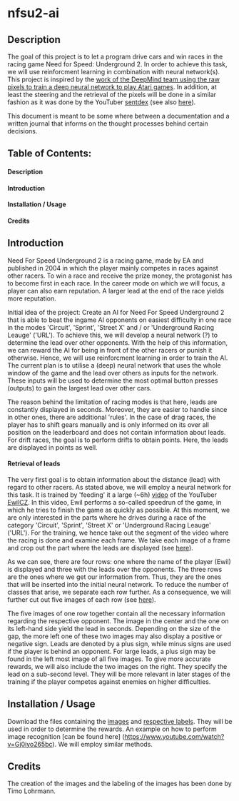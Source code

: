 # nfsu2-ai

## Description
The goal of this project is to let a program drive cars and win races in the racing game Need for Speed: Underground 2. In order to achieve this task, we will use reinforcment learning in combination with neural network(s). This project is inspired by the [work of the DeepMind team using the raw pixels to train a deep neural network to play Atari games](http://arxiv.org/pdf/1312.5602v1.pdf). In addition, at least the steering and the retrieval of the pixels will be done in a similar fashion as it was done by the YouTuber [sentdex](https://www.youtube.com/user/sentdex) (see also [here](https://pythonprogramming.net/next-steps-python-plays-gta-v/)).

This document is meant to be some where between a documentation and a written journal that informs on the thought processes behind certain decisions.

## Table of Contents:

#### Description
#### Introduction
#### Installation / Usage
#### Credits


## Introduction
Need For Speed Underground 2 is a racing game, made by EA and published in 2004 in which the player mainly competes in races against other racers. To win a race and receive the prize money, the protagonist has to become first in each race. In the career mode on which we will focus, a player can also earn reputation. A larger lead at the end of the race yields more reputation. 

Initial idea of the project: Create an AI for Need For Speed Underground 2 that is able to beat the ingame AI opponents on easiest difficulty in one race in the modes 'Circuit', 'Sprint', 'Street X' and / or 'Underground Racing Leauge' ('URL').
To achieve this, we will develop a neural network (?) to determine the lead over other opponents. With the help of this information, we can reward the AI for being in front of the other racers or punish it otherwise. Hence, we will use reinforcment learning in order to train the AI. The current plan is to utilise a (deep) neural network that uses the whole window of the game and the lead over others as inputs for the network. These inputs will be used to determine the most optimal button presses (outputs) to gain the largest lead over other cars.

The reason behind the limitation of racing modes is that here, leads are constantly displayed in seconds. Moreover, they are easier to handle since in other ones, there are additional 'rules'. In the case of drag races, the player has to shift gears manually and is only informed on its over all position on the leaderboard and does not contain information about leads. For drift races, the goal is to perform drifts to obtain points. Here, the leads are displayed in points as well.

#### Retrieval of leads

The very first goal is to obtain information about the distance (lead) with regard to other racers. As stated above, we will employ a neural network for this task. It is trained by 'feeding' it a large (~6h) [video](https://www.youtube.com/watch?v=m2Ed9cIhm4Y) of the YouTuber [EwilCZ](https://www.youtube.com/user/EwilCZ). In this video, Ewil performs a so-called speedrun of the game, in which he tries to finish the game as quickly as possible. At this moment, we are only interested in the parts where he drives during a race of the category 'Circuit', 'Sprint', 'Street X' or 'Underground Racing Leauge' ('URL'). For the training, we hence take out the segment of the video where the racing is done and examine each frame. We take each image of a frame and crop out the part where the leads are displayed (see [here](./frame_race_314.png)).

As we can see, there are four rows: one where the name of the player (Ewil) is displayed and three with the leads over the opponents. The three rows are the ones where we get our information from. Thus, they are the ones that will be inserted into the initial neural network. To reduce the number of classes that arise, we separate each row further. As a consequence, we will further cut out five images of each row (see [here](./table_314.png)).

The five images of one row together contain all the necessary information regarding the respective opponent. The image in the center and the one on its left-hand side yield the lead in seconds. Depending on the size of the gap, the more left one of these two images may also display a positive or negative sign. Leads are denoted by a plus sign, while minus signs are used if the player is behind an opponent. For large leads, a plus sign may be found in the left most image of all five images. To give more accurate rewards, we will also include the two images on the right. They specify the lead on a sub-second level. They will be more relevant in later stages of the training if the player competes against enemies on higher difficulties.

## Installation / Usage
Download the files containing the [images](./images_boxes.zip) and [respective labels](./labels_one_list_314.data). They will be used in order to determine the rewards. An example on how to perform image recognition [can be found here] (https://www.youtube.com/watch?v=Gj0iyo265bc). We will employ similar methods.

## Credits

The creation of the images and the labeling of the images has been done by Timo Lohrmann.
